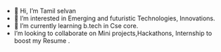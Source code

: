- 👋 Hi, I’m Tamil selvan 
- 👀 I’m interested in Emerging and futuristic Technologies, Innovations.
- 🌱 I’m currently learning b.tech in Cse core.
- I’m looking to collaborate on Mini projects,Hackathons, Internship to boost my Resume .
  

<!---
Tamil27092005/Tamil27092005 is a ✨ special ✨ repository because its `README.md` (this file) appears on your GitHub profile.
You can click the Preview link to take a look at your changes.
--->
